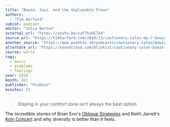 ```yaml
---
title: "Bowie, Jazz, and the Unplayable Piano"
authors:
  - "Tim Harford"
subcat: podcast
editor: "Julia Barton"
external_url: "https://youtu.be/vyF75uUElb4"
source_url: "https://timharford.com/2019/12/cautionary-tales-ep-7-bowie-jazz-and-the-unplayable-piano/"
another_source: "https://www.pushkin.fm/podcasts/cautionary-tales/bowie-jazz-and-the-unplayable-piano"
alternate_url: "https://soundcloud.com/blinkist/cautionary-tales-bowie-jazz-and-the-unplayable-piano"
course: world
tags:
  - music
  - problems
  - feelings
year: 2019
month: dec
publisher: "Pushkin"
minutes: 31
---
```


> Staying in your comfort zone isn’t always the best option.

The incredible stories of Brian Eno's [Oblique Strategies](https://www.oblique-strategies.com/)
and Keith Jarrett’s [Koln Concert](https://youtu.be/bZhTwoO0Fd8)
and why diversity is better than it feels.
